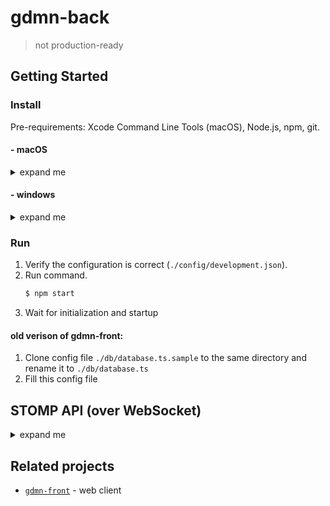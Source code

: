 # gdmn-back

> not production-ready

## Getting Started

### Install

Pre-requirements: Xcode Command Line Tools (macOS), Node.js, npm, git.

#### - macOS

<details>
  <summary>expand me</summary>
  
1. Install [firebird](https://www.firebirdsql.org/en/firebird-3-0/) (version >= 3):
    ```bash
    $ curl -LO https://github.com/FirebirdSQL/firebird/releases/download/R3_0_3/Firebird-3.0.3-32900-x86_64.pkg
    $ open ./Firebird-3.0.3-32900-x86_64.pkg
    ```
    
2. Setup firebird:
    ```bash
    $ firebirdHome='export FIREBIRD_HOME="/Library/Frameworks/Firebird.framework/Resources"'
    $ grep -q -F "$firebirdHome" ~/.bash_profile || echo "$firebirdHome" >> ~/.bash_profile
        
    $ firebirdBin='export PATH=$PATH:$FIREBIRD_HOME/bin'
    $ grep -q -F "$firebirdBin" ~/.bash_profile || echo "$firebirdBin" >> ~/.bash_profile
       
    $ mkdir -p /usr/local/lib 
    $ ln -s /Library/Frameworks/Firebird.framework/Versions/A/Firebird /usr/local/lib/libfbclient.dylib
    
    # troubleshooting: Can not access lock files directory /tmp/firebird/
    $ sudo dseditgroup -o edit -a $(whoami) -t user firebird
 
    # troubleshooting: I/O error during "open O_CREAT" operation. Error while trying to create file. Permission denied
    $ chgrp -R firebird /Library/Frameworks/Firebird.framework
    $ sudo chmod -R g+rwx /Library/Frameworks/Firebird.framework
    ```
   See: [advanced configuration](http://gedemin.blogspot.com/2016/11/firebird-3.html) (optional).

3. Install repository: 
    ```bash
    $ git clone https://github.com/gsbelarus/gdmn-back.git
    $ cd gdmn-back
    $ npm i
    $ npm i
    ```
       
4. Troubleshooting
    >How do i check firebird server is running?
    ```bash
    $ netstat -an | grep 3050 
    ```
    If something is listening on port 3050 then the server is running.
    
    >How do i restart firebird server?
    ```bash
    $ ps -ef | grep xinetd
    $ kill -USR2 <pid>
    ```

</details>

#### - windows

<details>
  <summary>expand me</summary>
  
1. Install build tools:
    ```bash
    $ npm i --global --production windows-build-tools
    $ npm i --global node-gyp
    ```
   
2. Install [firebird](https://www.firebirdsql.org/en/firebird-3-0/) (version >= 3.0):
    ```bash
    $ curl -LO https://github.com/FirebirdSQL/firebird/releases/download/R3_0_3/Firebird-3.0.3.32900_0_x64.exe
    $ cmd /K ./Firebird-3.0.3.32900_0_x64.exe
    ```
    
3. Setup firebird:
    - ```$ copy <fb_dir>/fbclient.dll <win_dir>/SysWOW64``` (System32)
    
        > There's no need if firebird directory(<fb_dir>) in $PATH
        
    - apply [configuration](http://gedemin.blogspot.com/2016/11/firebird-3.html) patch to <fb_dir>/firebird.conf:
        ```diff
        @@ -405,11 +405,11 @@
         #
         # Per-database configurable.
         #
        -#AuthServer = Srp
        +AuthServer = Legacy_Auth
         #
         # Per-connection and per-database configurable.
         #
        -#AuthClient = Srp, Win_Sspi, Legacy_Auth
        +AuthClient = Legacy_Auth
         #
         # If you need to use server plugins that do not provide encryption key (both Legacy_Auth
         # & Win_Sspi) you should also turn off required encryption on the wire with WireCrypt
        @@ -423,7 +423,7 @@
         #
         # Per-database configurable.
         #
        -#UserManager = Srp
        +UserManager = Legacy_UserManager
         
         # TracePlugin is used by firebird trace facility to send trace data to the user
         # or log file in audit case.
        @@ -599,7 +599,7 @@
         #
         # Type: string (predefined values)
         #
        -#WireCrypt = Enabled (for client) / Required (for server)
        +WireCrypt = Disabled
         
         #
         # Should connection over the wire be compressed?
        @@ -610,7 +610,7 @@
         #
         # Type: boolean
         #
        -#WireCompression = false
        +WireCompression = false
        ```    
        
        > Troubleshooting: Create 'localhost:3050/c:\gdmn-back\databases\MAIN.FDB' (node:2308) UnhandledPromiseRejectionWarning: Error: Install incomplete, please read the Compatibility chapter in the release notes for this version

4. Install repository: 
    ```bash
    $ git clone https://github.com/gsbelarus/gdmn-back.git
    $ cd gdmn-back
    $ npm i
    $ npm i
    ```
    
</details>

### Run

1. Verify the configuration is correct (`./config/development.json`).
2. Run command.
    ```bash 
    $ npm start
    ```
3. Wait for initialization and startup

#### old verison of gdmn-front:
1. Clone config file `./db/database.ts.sample` to the same directory and rename it to `./db/database.ts`
2. Fill this config file


## STOMP API (over WebSocket)
<details>
  <summary>expand me</summary>

* To work with the auth database you need to simple `CONNECT`
* To work with the user's databases you need to `CONNECT` with header: `app-uid`
* To restore the session you need to `CONNECT` with header: `session`

##### Create account (auth db is used)
```
>>> CONNECT
login:login
passcode:password
session:session (optional)
create-user:1

<<< CONNECTED
server:gdmn-back/1.0.0
version:1.2
session:session-0
access-token:token-0
refresh-token:token-1

```

##### Login (auth db is used)
```
>>> CONNECT
login:login
passcode:password
session:session-0 (optional)
create-user:0 (optional)
app-uid:uid (for user's apps)

<<< CONNECTED
server:gdmn-back/1.0.0
version:1.2
session:session-0
access-token:token-0
refresh-token:token-1

```
or
```
>>> CONNECT
authorization:token-0
session:session-0 (optional)
app-uid:uid (for user's apps)

<<< CONNECTED
server:gdmn-back/1.0.0
version:1.2
session:session-0

```
or
```
>>> CONNECT
authorization:token-1
session:session-0 (optional)
app-uid:uid (for user's apps)

<<< CONNECTED
server:gdmn-back/1.0.0
version:1.2
session:session-0
access-token:access-token
refresh-token:refresh-token

```

##### Refresh token (auth base is used)
```
>>> CONNECT
authorization:token-1
session:session-0 (optional)
app-uid:uid (for user's apps)

<<< CONNECTED
server:gdmn-back/1.0.0
version:1.2
session:session-0
access-token:token-2
refresh-token:token-3

```
or
```
>>> CONNECT
login:login
passcode:password
session:session-0 (optional)
create-user:0 (optional)
app-uid:uid (for user's apps)

<<< CONNECTED
server:gdmn-back/1.0.0
version:1.2
session:session-0
access-token:token-2
refresh-token:token-3

```

##### Creating tasks
```
>>> SEND
destination:/task
receipt:receipt-0
action:...
content-type:application/json;charset=utf-8
content-length:...

{"payload":{...}}
```

* `action`: 
  * `PING`:
    ```typescript
    type payload = {
      delay: number; 
      steps: number;
    };
    type result = undefined;
    ```
  * `GET_SCHEMA`:
    ```typescript
    type payload = undefined;
    type result = IERModel;
    ```
  * `QUERY`:
    ```typescript
    type payload = IEntityQueryInspector;
    type result = IQueryResponse;
    ```
    
  * `CREATE_APP` (MainApplication):
    ```typescript
    type payload = {
      alias: string;
      connectionOptions?: {
        host?: string;
        port?: number;
        username?: string;
        password?: string;
        path?: string;
      };
    };
    type result = IApplicationInfoOutput;
    ```
  * `DELETE_APP` (MainApplication):
      ```typescript
      type payload = {
        uid: string;
      };
      type result = undefined;
      ```
  * `GET_APPS` (MainApplication):
      ```typescript
      type payload = undefined;
      type result = IApplicationInfoOutput[];
      ```
```
<<< RECEIPT
receipt-id:receipt-0
task-id:task-0
```

###### Subscription `/task` response:
```
<<< MESSAGE
destination:/task
action:...
message-id:msg-0
ack:client-individual (optional)
subscription:sub-0
task-id:task-0
content-type:application/json;charset=utf-8
content-length:...

{"payload":{...},"status":1,...}
```

* `payload` - is request payload
* `status`:
  * 3 - `INTERRUPTED`
  * 4 - `ERROR`
  * 5 - `DONE`
* `error` is sent only when the status is `ERROR`
  * `code` - error code
  * `message` - error message
* `result` is sent only when the status is `DONE`

###### Subscription `/task/status` response:
```
<<< MESSAGE
destination:/task/status
action:...
message-id:msg-0
subscription:sub-0
task-id:task-0
content-type:application/json;charset=utf-8
content-length:...

{"payload":{...},"status":1,...}
```

* `payload` - is request payload
* `status`:
  * 1 - `RUNNING`
  * 2 - `PAUSED`
  * 3 - `INTERRUPTED`
  * 4 - `ERROR`
  * 5 - `DONE`

###### Subscription `/task/progress` response:
```
<<< MESSAGE
destination:/task/progress
action:...
message-id:msg-0
subscription:sub-0
task-id:task-0
content-type:application/json;charset=utf-8
content-length:...

{"payload":{...},"progress":{"value":50,"description":"progress"}}
```

* `payload` - is request payload
* `progress`:
  * `value` - is value between 0 and 100
  * `description` - some text about progress

##### Error:
```
<<< ERROR
code:0
message:message
receipt-id:receipt-0 (optional)

```
* `code`:
  * 0 - `INTERNAL`
  * 1 - `UNSUPPORTED`
  * 2 - `UNAUTHORIZED`
  * 3 - `INVALID`
  * 4 - `NOT_FOUND`
  * 5 - `NOT_UNIQUE`
* `message` - error message


##### Default user
login: `Administrator`  
password: `Administrator`

</details>


## Related projects

- [`gdmn-front`](https://github.com/gsbelarus/gdmn-front) - web client
